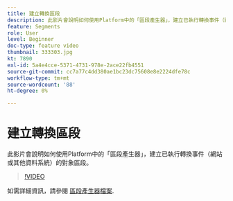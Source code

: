 ```yaml
---
title: 建立轉換區段
description: 此影片會說明如何使用Platform中的「區段產生器」，建立已執行轉換事件（網站或其他資料系統）的對象區段。
feature: Segments
role: User
level: Beginner
doc-type: feature video
thumbnail: 333303.jpg
kt: 7890
exl-id: 5a4e4cce-5371-4731-978e-2ace22fb4551
source-git-commit: cc7a77c4dd380ae1bc23dc75608e8e2224dfe78c
workflow-type: tm+mt
source-wordcount: '88'
ht-degree: 0%

---
```


# 建立轉換區段

此影片會說明如何使用Platform中的「區段產生器」，建立已執行轉換事件（網站或其他資料系統）的對象區段。

>[!VIDEO](https://video.tv.adobe.com/v/333303/?quality=12&learn=on)

如需詳細資訊，請參閱 [區段產生器檔案](https://experienceleague.adobe.com/docs/experience-platform/segmentation/ui/segment-builder.html).
